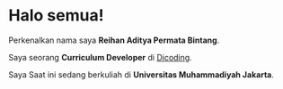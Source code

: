 # Halo semua! 

Perkenalkan nama saya **Reihan Aditya Permata Bintang**.<br>

Saya seorang **Curriculum Developer** di [Dicoding](https://www.dicoding.com/).<br>

Saya Saat ini sedang berkuliah di **Universitas Muhammadiyah Jakarta**.<br> 


